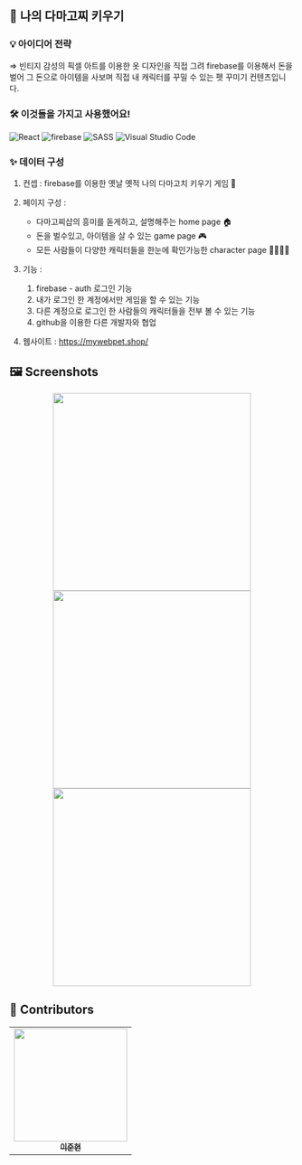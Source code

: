  ## ️🐹 나의 다마고찌 키우기


### 💡 아이디어 전략

   ⇒ 빈티지 감성의 픽셀 아트를 이용한 옷 디자인을 직접 그려 firebase를 이용해서 돈을 벌어 그 돈으로 아이템을 사보며 직접 내 캐릭터를 꾸밀 수 있는 펫 꾸미기 컨텐츠입니다.

### 🛠 이것들을 가지고 사용했어요!

 <img alt="React" src="https://img.shields.io/badge/react%20-skyblue.svg?&style=for-the-badge&logo=react&logoColor=white"/>
 <img alt="firebase" src="https://img.shields.io/badge/firebase%20-red.svg?&style=for-the-badge&logo=FIREBASE&logoColor=white"/> 
 <img alt="SASS" src="https://img.shields.io/badge/STYLEDCOMPONENTS%20-hotpink.svg?&style=for-the-badge&logo=SASS&logoColor=white"/>  
 <img alt="Visual Studio Code" src="https://img.shields.io/badge/Visual%20Studio%20Code-0078d7.svg?&style=for-the-badge&logo=visual-studio-code&logoColor=white"/>



### ✨ 데이터 구성


1. 컨셉 : firebase를 이용한 옛날 옛적 나의 다마고치 키우기 게임 🐹

2. 페이지 구성 :  
   - 다마고찌샵의 흥미를 돋게하고, 설명해주는 home page 🏠
   - 돈을 벌수있고, 아이템을 살 수 있는 game page 🎮
   - 모든 사람들이 다양한 캐릭터들을 한눈에 확인가능한 character page 👨‍👩‍👧‍👦
    
3. 기능 :  
    1. firebase - auth 로그인 기능
    2. 내가 로그인 한 계정에서만 게임을 할 수 있는 기능
    3. 다른 계정으로 로그인 한 사람들의 캐릭터들을 전부 볼 수 있는 기능
    4. github을 이용한 다른 개발자와 협업

4. 웹사이트 : https://mywebpet.shop/

## 🖼 Screenshots
<div align="center">
    <img width="350" src="https://user-images.githubusercontent.com/59499779/149330176-99be55c1-f6b7-454b-9fa8-6764cf21e4ff.png">    
    <img width="350" src="https://user-images.githubusercontent.com/59499779/149330186-0457c062-5e57-4bea-81ed-754a9903d01e.png">
    <img width="350" src="https://user-images.githubusercontent.com/59499779/149330189-a06e6061-2068-4531-88e1-f8704a6c0f39.png">
</div>

## 🌙 Contributors
<center>
  <table>
      <td align="center">
        <a href="https://github.com/GunThatIsMyName">
          <img width="200" src="https://avatars.githubusercontent.com/u/71690036?s=400&u=c953cb00f27946b7cb2a2c60ed38ec7a9b668f8c&v=4" alt=""><br/>
          <sub><b>이준현</b></sub>
        </a>
      </td>
  </table>
</center>
